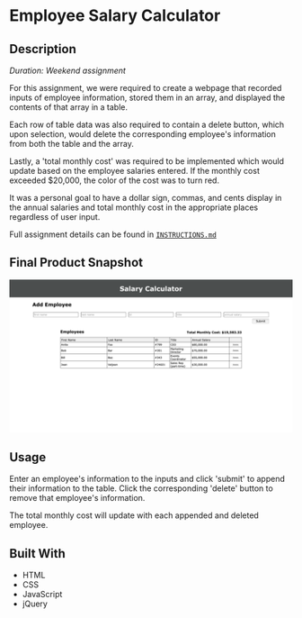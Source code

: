 # Employee Salary Calculator

## Description
*Duration: Weekend assignment*

For this assignment, we were required to create a webpage that recorded inputs of employee information, stored them in an array, and displayed the contents of that array in a table. 

Each row of table data was also required to contain a delete button, which upon selection, would delete the corresponding employee's information from both the table and the array.

Lastly, a 'total monthly cost' was required to be implemented which would update based on the employee salaries entered. If the monthly cost exceeded $20,000, the color of the cost was to turn red.

It was a personal goal to have a dollar sign, commas, and cents display in the annual salaries and total monthly cost in the appropriate places regardless of user input. 

Full assignment details can be found in [`INSTRUCTIONS.md`](INSTRUCTIONS.md)


## Final Product Snapshot

![Wireframe](Salary%20Calculator%20Screenshot.png)

## Usage

Enter an employee's information to the inputs and click 'submit' to append their information to the table. Click the corresponding 'delete' button to remove that employee's information.

The total monthly cost will update with each appended and deleted employee.

## Built With

* HTML
* CSS
* JavaScript
* jQuery